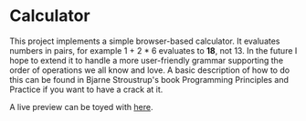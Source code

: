 # Calculator

This project implements a simple browser-based calculator. It evaluates numbers in pairs,
for example 1 + 2 * 6 evaluates to __18__, not 13. In the future I hope to extend it to
handle a more user-friendly grammar supporting the order of operations we all know and love.
A basic description of how to do this can be found in Bjarne Stroustrup's book
Programming Principles and Practice if you want to have a crack at it.

A live preview can be toyed with [here](https://djanders19.github.io/calculator/).
